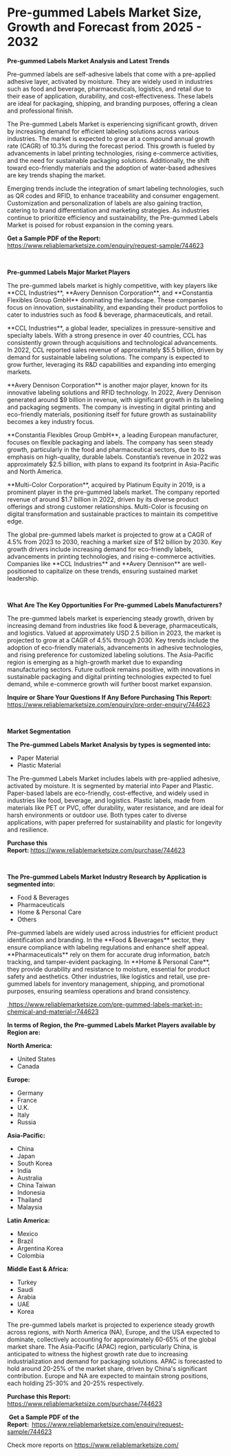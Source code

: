 <p><h1>Pre-gummed Labels Market Size, Growth and Forecast from 2025 - 2032</h1></p><p><strong>Pre-gummed Labels Market Analysis and Latest Trends</strong></p>
<p><p>Pre-gummed labels are self-adhesive labels that come with a pre-applied adhesive layer, activated by moisture. They are widely used in industries such as food and beverage, pharmaceuticals, logistics, and retail due to their ease of application, durability, and cost-effectiveness. These labels are ideal for packaging, shipping, and branding purposes, offering a clean and professional finish.</p><p>The Pre-gummed Labels Market is experiencing significant growth, driven by increasing demand for efficient labeling solutions across various industries. The market is expected to grow at a compound annual growth rate (CAGR) of 10.3% during the forecast period. This growth is fueled by advancements in label printing technologies, rising e-commerce activities, and the need for sustainable packaging solutions. Additionally, the shift toward eco-friendly materials and the adoption of water-based adhesives are key trends shaping the market.</p><p>Emerging trends include the integration of smart labeling technologies, such as QR codes and RFID, to enhance traceability and consumer engagement. Customization and personalization of labels are also gaining traction, catering to brand differentiation and marketing strategies. As industries continue to prioritize efficiency and sustainability, the Pre-gummed Labels Market is poised for robust expansion in the coming years.</p></p>
<p><strong>Get a Sample PDF of the Report:&nbsp;</strong> <a href="https://www.reliablemarketsize.com/enquiry/request-sample/744623?utm_campaign=2015&utm_medium=2&utm_source=Github&utm_content=ia&utm_term=20012025&utm_id=pre-gummed-labels">https://www.reliablemarketsize.com/enquiry/request-sample/744623</a></p>
<p>&nbsp;</p>
<p><strong>Pre-gummed Labels Major Market Players</strong></p>
<p><p>The pre-gummed labels market is highly competitive, with key players like **CCL Industries**, **Avery Dennison Corporation**, and **Constantia Flexibles Group GmbH** dominating the landscape. These companies focus on innovation, sustainability, and expanding their product portfolios to cater to industries such as food & beverage, pharmaceuticals, and retail.</p><p>**CCL Industries**, a global leader, specializes in pressure-sensitive and specialty labels. With a strong presence in over 40 countries, CCL has consistently grown through acquisitions and technological advancements. In 2022, CCL reported sales revenue of approximately $5.5 billion, driven by demand for sustainable labeling solutions. The company is expected to grow further, leveraging its R&D capabilities and expanding into emerging markets.</p><p>**Avery Dennison Corporation** is another major player, known for its innovative labeling solutions and RFID technology. In 2022, Avery Dennison generated around $9 billion in revenue, with significant growth in its labeling and packaging segments. The company is investing in digital printing and eco-friendly materials, positioning itself for future growth as sustainability becomes a key industry focus.</p><p>**Constantia Flexibles Group GmbH**, a leading European manufacturer, focuses on flexible packaging and labels. The company has seen steady growth, particularly in the food and pharmaceutical sectors, due to its emphasis on high-quality, durable labels. Constantia’s revenue in 2022 was approximately $2.5 billion, with plans to expand its footprint in Asia-Pacific and North America.</p><p>**Multi-Color Corporation**, acquired by Platinum Equity in 2019, is a prominent player in the pre-gummed labels market. The company reported revenue of around $1.7 billion in 2022, driven by its diverse product offerings and strong customer relationships. Multi-Color is focusing on digital transformation and sustainable practices to maintain its competitive edge.</p><p>The global pre-gummed labels market is projected to grow at a CAGR of 4.5% from 2023 to 2030, reaching a market size of $12 billion by 2030. Key growth drivers include increasing demand for eco-friendly labels, advancements in printing technologies, and rising e-commerce activities. Companies like **CCL Industries** and **Avery Dennison** are well-positioned to capitalize on these trends, ensuring sustained market leadership.</p></p>
<p>&nbsp;</p>
<p><strong>What Are The Key Opportunities For Pre-gummed Labels Manufacturers?</strong></p>
<p><p>The pre-gummed labels market is experiencing steady growth, driven by increasing demand from industries like food & beverage, pharmaceuticals, and logistics. Valued at approximately USD 2.5 billion in 2023, the market is projected to grow at a CAGR of 4.5% through 2030. Key trends include the adoption of eco-friendly materials, advancements in adhesive technologies, and rising preference for customized labeling solutions. The Asia-Pacific region is emerging as a high-growth market due to expanding manufacturing sectors. Future outlook remains positive, with innovations in sustainable packaging and digital printing technologies expected to fuel demand, while e-commerce growth will further boost market expansion.</p></p>
<p><strong>Inquire or Share Your Questions If Any Before Purchasing This Report:</strong> <a href="https://www.reliablemarketsize.com/enquiry/pre-order-enquiry/744623?utm_campaign=2015&utm_medium=2&utm_source=Github&utm_content=ia&utm_term=20012025&utm_id=pre-gummed-labels">https://www.reliablemarketsize.com/enquiry/pre-order-enquiry/744623</a></p>
<p>&nbsp;</p>
<p><strong>Market Segmentation</strong></p>
<p><strong>The Pre-gummed Labels Market Analysis by types is segmented into:</strong></p>
<p><ul><li>Paper Material</li><li>Plastic Material</li></ul></p>
<p><p>The Pre-gummed Labels Market includes labels with pre-applied adhesive, activated by moisture. It is segmented by material into Paper and Plastic. Paper-based labels are eco-friendly, cost-effective, and widely used in industries like food, beverage, and logistics. Plastic labels, made from materials like PET or PVC, offer durability, water resistance, and are ideal for harsh environments or outdoor use. Both types cater to diverse applications, with paper preferred for sustainability and plastic for longevity and resilience.</p></p>
<p><strong>Purchase this Report:&nbsp;</strong><a href="https://www.reliablemarketsize.com/purchase/744623?utm_campaign=2015&utm_medium=2&utm_source=Github&utm_content=ia&utm_term=20012025&utm_id=pre-gummed-labels">https://www.reliablemarketsize.com/purchase/744623</a></p>
<p>&nbsp;</p>
<p><strong>The Pre-gummed Labels Market Industry Research by Application is segmented into:</strong></p>
<p><ul><li>Food & Beverages</li><li>Pharmaceuticals</li><li>Home & Personal Care</li><li>Others</li></ul></p>
<p><p>Pre-gummed labels are widely used across industries for efficient product identification and branding. In the **Food & Beverages** sector, they ensure compliance with labeling regulations and enhance shelf appeal. **Pharmaceuticals** rely on them for accurate drug information, batch tracking, and tamper-evident packaging. In **Home & Personal Care**, they provide durability and resistance to moisture, essential for product safety and aesthetics. Other industries, like logistics and retail, use pre-gummed labels for inventory management, shipping, and promotional purposes, ensuring seamless operations and brand consistency.</p></p>
<p><a href="https://www.reliablemarketsize.com/pre-gummed-labels-market-in-chemical-and-material-r744623?utm_campaign=2015&utm_medium=2&utm_source=Github&utm_content=ia&utm_term=20012025&utm_id=pre-gummed-labels">&nbsp;https://www.reliablemarketsize.com/pre-gummed-labels-market-in-chemical-and-material-r744623</a></p>
<p><strong>In terms of Region, the Pre-gummed Labels Market Players available by Region are:</strong></p>
<p>
    <p> <strong> North America: </strong>
        <ul>
            <li>United States</li>
            <li>Canada</li>
        </ul>
        </p> 
    <p> <strong> Europe: </strong>
        <ul>
            <li>Germany</li>
            <li>France</li>
            <li>U.K.</li>
            <li>Italy</li>
            <li>Russia</li>
        </ul>
        </p> 
    <p> <strong> Asia-Pacific: </strong>
        <ul>
            <li>China</li>
            <li>Japan</li>
            <li>South Korea</li>
            <li>India</li>
            <li>Australia</li>
            <li>China Taiwan</li>
            <li>Indonesia</li>
            <li>Thailand</li>
            <li>Malaysia</li>
        </ul>
        </p> 
    <p> <strong> Latin America: </strong>
        <ul>
            <li>Mexico</li>
            <li>Brazil</li>
            <li>Argentina Korea</li>
            <li>Colombia</li>
        </ul>
        </p> 
    <p> <strong> Middle East & Africa: </strong>
        <ul>
            <li>Turkey</li>
            <li>Saudi</li>
            <li>Arabia</li>
            <li>UAE</li>
            <li>Korea</li>
        </ul>
    </p>
    </p>
<p><p>The pre-gummed labels market is projected to experience steady growth across regions, with North America (NA), Europe, and the USA expected to dominate, collectively accounting for approximately 60-65% of the global market share. The Asia-Pacific (APAC) region, particularly China, is anticipated to witness the highest growth rate due to increasing industrialization and demand for packaging solutions. APAC is forecasted to hold around 20-25% of the market share, driven by China's significant contribution. Europe and NA are expected to maintain strong positions, each holding 25-30% and 20-25% respectively.</p></p>
<p><strong>Purchase this Report: </strong><a href="https://www.reliablemarketsize.com/purchase/744623?utm_campaign=2015&utm_medium=2&utm_source=Github&utm_content=ia&utm_term=20012025&utm_id=pre-gummed-labels">https://www.reliablemarketsize.com/purchase/744623</a></p>
<p>&nbsp;<strong>Get a Sample PDF of the Report:&nbsp;&nbsp;</strong><a href="https://www.reliablemarketsize.com/enquiry/request-sample/744623?utm_campaign=2015&utm_medium=2&utm_source=Github&utm_content=ia&utm_term=20012025&utm_id=pre-gummed-labels">https://www.reliablemarketsize.com/enquiry/request-sample/744623</a></p>
<p><strong></strong></p>
<p>Check more reports on <a href="https://www.reliablemarketsize.com/?utm_campaign=2015&utm_medium=2&utm_source=Github&utm_content=ia&utm_term=20012025&utm_id=pre-gummed-labels">https://www.reliablemarketsize.com/</a></p>